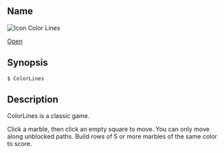 ## Name

![Icon](file:///res/icons/16x16/app-colorlines.png) Color Lines

[Open](file:///bin/ColorLines)

## Synopsis

```**sh
$ ColorLines
```

## Description

ColorLines is a classic game.

Click a marble, then click an empty square to move. 
You can only move along unblocked paths.
Build rows of 5 or more marbles of the same color to score. 
